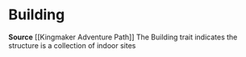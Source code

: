 ﻿---
id: '442'
name: Building
rarity: Common
source: '[[DATABASE/source/Kingmaker Adventure Path|Kingmaker Adventure Path]]'
trait:
- Building
type: Trait

---
# Building

**Source** [[Kingmaker Adventure Path]]
The Building trait indicates the structure is a collection of indoor sites